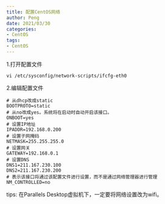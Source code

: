 ```yaml
---
title: 配置CentOS网络
author: Peng
date: 2021/03/30
categories:
- CentOS
tags:
- CentOS
---
```


1.打开配置文件 

```vim
vi /etc/sysconfig/network-scripts/ifcfg-eth0

```

2.编辑配置文件

```
# 从dhcp改成static
BOOTPROTO=static
# 从no改成yes。系统将在启动时自动开启该接口。
ONBOOT=yes
# 设置IP地址
IPADDR=192.168.0.200
# 设置子网掩码
NETMASK=255.255.255.0
# 设置网关
GATEWAY=192.168.0.1
# 设置DNS
DNS1=211.167.230.100
DNS2=211.167.230.200
# 表示该接口将通过该配置文件进行设置，而不是通过网络管理器进行管理
NM_CONTROLLED=no

```

tips: 在Parallels Desktop虚拟机下，一定要将网络设置改为wifi。